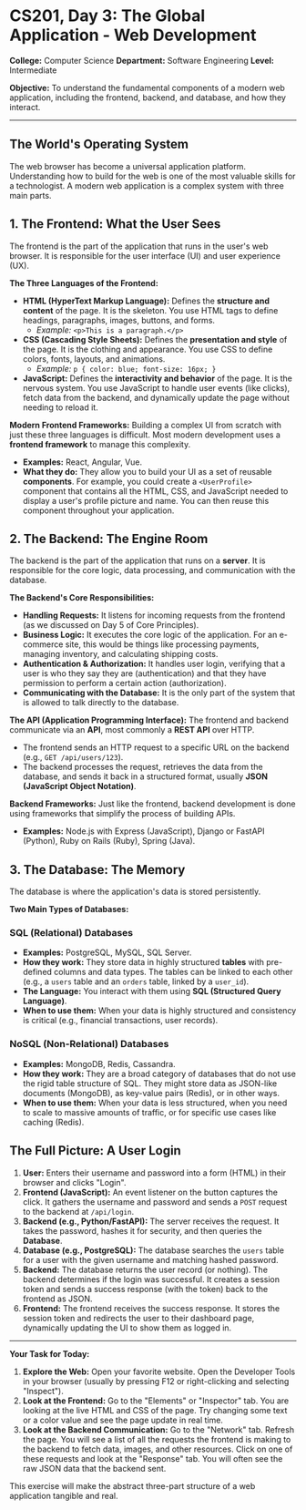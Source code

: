 # CS201, Day 3: The Global Application - Web Development

**College:** Computer Science
**Department:** Software Engineering
**Level:** Intermediate

**Objective:** To understand the fundamental components of a modern web application, including the frontend, backend, and database, and how they interact.

---

## The World's Operating System

The web browser has become a universal application platform. Understanding how to build for the web is one of the most valuable skills for a technologist. A modern web application is a complex system with three main parts.

## 1. The Frontend: What the User Sees

The frontend is the part of the application that runs in the user's web browser. It is responsible for the user interface (UI) and user experience (UX).

**The Three Languages of the Frontend:**

*   **HTML (HyperText Markup Language):** Defines the **structure and content** of the page. It is the skeleton. You use HTML tags to define headings, paragraphs, images, buttons, and forms.
    *   *Example:* `<p>This is a paragraph.</p>`
*   **CSS (Cascading Style Sheets):** Defines the **presentation and style** of the page. It is the clothing and appearance. You use CSS to define colors, fonts, layouts, and animations.
    *   *Example:* `p { color: blue; font-size: 16px; }`
*   **JavaScript:** Defines the **interactivity and behavior** of the page. It is the nervous system. You use JavaScript to handle user events (like clicks), fetch data from the backend, and dynamically update the page without needing to reload it.

**Modern Frontend Frameworks:**
Building a complex UI from scratch with just these three languages is difficult. Most modern development uses a **frontend framework** to manage this complexity.

*   **Examples:** React, Angular, Vue.
*   **What they do:** They allow you to build your UI as a set of reusable **components**. For example, you could create a `<UserProfile>` component that contains all the HTML, CSS, and JavaScript needed to display a user's profile picture and name. You can then reuse this component throughout your application.

## 2. The Backend: The Engine Room

The backend is the part of the application that runs on a **server**. It is responsible for the core logic, data processing, and communication with the database.

**The Backend's Core Responsibilities:**

*   **Handling Requests:** It listens for incoming requests from the frontend (as we discussed on Day 5 of Core Principles).
*   **Business Logic:** It executes the core logic of the application. For an e-commerce site, this would be things like processing payments, managing inventory, and calculating shipping costs.
*   **Authentication & Authorization:** It handles user login, verifying that a user is who they say they are (authentication) and that they have permission to perform a certain action (authorization).
*   **Communicating with the Database:** It is the only part of the system that is allowed to talk directly to the database.

**The API (Application Programming Interface):**
The frontend and backend communicate via an **API**, most commonly a **REST API** over HTTP.

*   The frontend sends an HTTP request to a specific URL on the backend (e.g., `GET /api/users/123`).
*   The backend processes the request, retrieves the data from the database, and sends it back in a structured format, usually **JSON (JavaScript Object Notation)**.

**Backend Frameworks:**
Just like the frontend, backend development is done using frameworks that simplify the process of building APIs.
*   **Examples:** Node.js with Express (JavaScript), Django or FastAPI (Python), Ruby on Rails (Ruby), Spring (Java).

## 3. The Database: The Memory

The database is where the application's data is stored persistently.

**Two Main Types of Databases:**

### SQL (Relational) Databases
*   **Examples:** PostgreSQL, MySQL, SQL Server.
*   **How they work:** They store data in highly structured **tables** with pre-defined columns and data types. The tables can be linked to each other (e.g., a `users` table and an `orders` table, linked by a `user_id`).
*   **The Language:** You interact with them using **SQL (Structured Query Language)**.
*   **When to use them:** When your data is highly structured and consistency is critical (e.g., financial transactions, user records).

### NoSQL (Non-Relational) Databases
*   **Examples:** MongoDB, Redis, Cassandra.
*   **How they work:** They are a broad category of databases that do not use the rigid table structure of SQL. They might store data as JSON-like documents (MongoDB), as key-value pairs (Redis), or in other ways.
*   **When to use them:** When your data is less structured, when you need to scale to massive amounts of traffic, or for specific use cases like caching (Redis).

## The Full Picture: A User Login

1.  **User:** Enters their username and password into a form (HTML) in their browser and clicks "Login".
2.  **Frontend (JavaScript):** An event listener on the button captures the click. It gathers the username and password and sends a `POST` request to the backend at `/api/login`.
3.  **Backend (e.g., Python/FastAPI):** The server receives the request. It takes the password, hashes it for security, and then queries the **Database**.
4.  **Database (e.g., PostgreSQL):** The database searches the `users` table for a user with the given username and matching hashed password.
5.  **Backend:** The database returns the user record (or nothing). The backend determines if the login was successful. It creates a session token and sends a success response (with the token) back to the frontend as JSON.
6.  **Frontend:** The frontend receives the success response. It stores the session token and redirects the user to their dashboard page, dynamically updating the UI to show them as logged in.

---

**Your Task for Today:**

1.  **Explore the Web:** Open your favorite website. Open the Developer Tools in your browser (usually by pressing F12 or right-clicking and selecting "Inspect").
2.  **Look at the Frontend:** Go to the "Elements" or "Inspector" tab. You are looking at the live HTML and CSS of the page. Try changing some text or a color value and see the page update in real time.
3.  **Look at the Backend Communication:** Go to the "Network" tab. Refresh the page. You will see a list of all the requests the frontend is making to the backend to fetch data, images, and other resources. Click on one of these requests and look at the "Response" tab. You will often see the raw JSON data that the backend sent.

This exercise will make the abstract three-part structure of a web application tangible and real.
